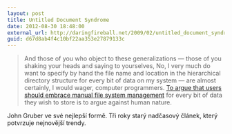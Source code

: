 ```yaml
---
layout: post
title: Untitled Document Syndrome
date: 2012-08-30 18:48:00
external_url: http://daringfireball.net/2009/02/untitled_document_syndrome
guid: d67d8ab4f4c10bf22aa353e27879133c
---
```


> And those of you who object to these generalizations — those of you shaking your heads and saying to yourselves, No, I very much do want to specify by hand the file name and location in the hierarchical directory structure for every bit of data on my system — are almost certainly, I would wager, computer programmers. [To argue that users should embrace manual file system management](http://al3x.net/2009/01/31/against-everything-buckets.html) for every bit of data they wish to store is to argue against human nature.

John Gruber ve své nejlepší formě. Tři roky starý nadčasový článek, který potvrzuje nejnovější trendy.
